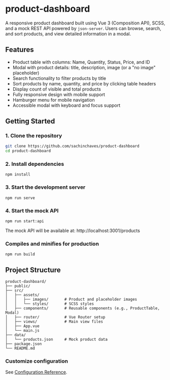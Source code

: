 # product-dashboard

A responsive product dashboard built using Vue 3 (Composition API), SCSS, and a mock REST API powered by `json-server`. Users can browse, search, and sort products, and view detailed information in a modal.

## Features

- Product table with columns: Name, Quantity, Status, Price, and ID
- Modal with product details: title, description, image (or a "no image" placeholder)
- Search functionality to filter products by title
- Sort products by name, quantity, and price by clicking table headers
- Display count of visible and total products
- Fully responsive design with mobile support
- Hamburger menu for mobile navigation
- Accessible modal with keyboard and focus support

## Getting Started

### 1. Clone the repository

```bash
git clone https://github.com/sachinchaves/product-dashboard
cd product-dashboard
```

### 2. Install dependencies

```
npm install
```

### 3. Start the development server

```
npm run serve
```

### 4. Start the mock API

```
npm run start:api
```

The mock API will be available at: http://localhost:3001/products

### Compiles and minifies for production

```
npm run build
```

## Project Structure

```
product-dashboard/
├── public/
├── src/
│   ├── assets/
│   │   ├── images/       # Product and placeholder images
│   │   └── styles/       # SCSS styles
│   ├── components/       # Reusable components (e.g., ProductTable, Modal)
│   ├── router/           # Vue Router setup
│   ├── views/            # Main view files
│   ├── App.vue
│   └── main.js
├── data/
│   └── products.json     # Mock product data
├── package.json
└── README.md
```

### Customize configuration

See [Configuration Reference](https://cli.vuejs.org/config/).
